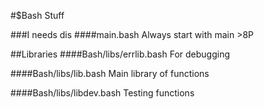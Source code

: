 #$Bash Stuff

###I needs dis
####main.bash
Always start with main >8P

##Libraries
####Bash/libs/errlib.bash
For debugging

####Bash/libs/lib.bash
Main library of functions

####Bash/libs/libdev.bash
Testing functions
